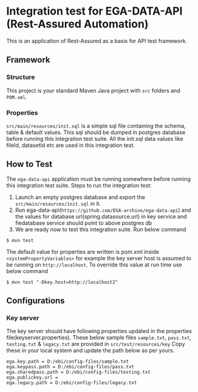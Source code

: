 # Integration test for EGA-DATA-API (Rest-Assured Automation)
This is an application of Rest-Assured as a basis for API test framework. 


## Framework

### Structure
This project is your standard Maven Java project with `src` folders and `POM.xml`.

### Properties
`src/main/resources/init.sql` is a simple sql file containing the schema, table & default values. This sql should be dumped in postgres database before running this integration test suite.
All the init.sql data values like fileId, datasetId etc are used in this integration test.


## How to Test
The `ega-data-api` application must be running somewhere before running this integration test suite. Steps to run the integration test:

1. Launch an empty postgres database and export the `src/main/resources/init.sql` in it.
2. Run  ega-data-api(`https://github.com/EGA-archive/ega-data-api`) and the values for database url(spring.datasource.url) in key service and fiedatabase service should point to above postgres db
3. We are ready now to test this integration suite. Run below command 

```
$ mvn test
```

The default value for properties are written is pom.xml inside `<systemPropertyVariables>` for example the key server host is assumed to be running on `http://localhost`. To override this value at run time use below command

```
$ mvn test "-Dkey.host=http://localhost2"
```

## Configurations
### Key server
The key server should have following properties updated in the properties file(keyserver.properties). These below sample files `sample.txt`, `pass.txt`, `testing.txt` & `legacy.txt` are provided in `src/test/resources/key` Copy these in your local system and update the path below as per yours.

```
ega.key.path = D:/ebi/config-files/sample.txt
ega.keypass.path = D:/ebi/config-files/pass.txt
ega.sharedpass.path = D:/ebi/config-files/testing.txt
ega.publickey.url =
ega.legacy.path = D:/ebi/config-files/legacy.txt
```
